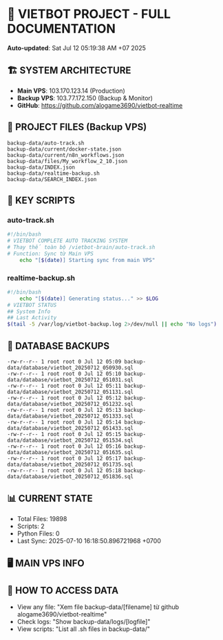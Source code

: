 # 🤖 VIETBOT PROJECT - FULL DOCUMENTATION
**Auto-updated**: Sat Jul 12 05:19:38 AM +07 2025

## 🏗️ SYSTEM ARCHITECTURE
- **Main VPS**: 103.170.123.14 (Production)
- **Backup VPS**: 103.77.172.150 (Backup & Monitor)
- **GitHub**: https://github.com/alogame3690/vietbot-realtime

## 📁 PROJECT FILES (Backup VPS)
```
backup-data/auto-track.sh
backup-data/current/docker-state.json
backup-data/current/n8n_workflows.json
backup-data/files/My_workflow_2_10.json
backup-data/INDEX.json
backup-data/realtime-backup.sh
backup-data/SEARCH_INDEX.json
```

## 🔧 KEY SCRIPTS
### auto-track.sh
```bash
#!/bin/bash
# VIETBOT COMPLETE AUTO TRACKING SYSTEM
# Thay thế toàn bộ /vietbot-brain/auto-track.sh
# Function: Sync từ Main VPS
    echo "[$(date)] Starting sync from main VPS"
```
### realtime-backup.sh
```bash
#!/bin/bash
    echo "[$(date)] Generating status..." >> $LOG
# VIETBOT STATUS
## System Info
## Last Activity
$(tail -5 /var/log/vietbot-backup.log 2>/dev/null || echo "No logs")
```

## 💾 DATABASE BACKUPS
```
-rw-r--r-- 1 root root 0 Jul 12 05:09 backup-data/database/vietbot_20250712_050930.sql
-rw-r--r-- 1 root root 0 Jul 12 05:10 backup-data/database/vietbot_20250712_051031.sql
-rw-r--r-- 1 root root 0 Jul 12 05:11 backup-data/database/vietbot_20250712_051131.sql
-rw-r--r-- 1 root root 0 Jul 12 05:12 backup-data/database/vietbot_20250712_051232.sql
-rw-r--r-- 1 root root 0 Jul 12 05:13 backup-data/database/vietbot_20250712_051333.sql
-rw-r--r-- 1 root root 0 Jul 12 05:14 backup-data/database/vietbot_20250712_051433.sql
-rw-r--r-- 1 root root 0 Jul 12 05:15 backup-data/database/vietbot_20250712_051534.sql
-rw-r--r-- 1 root root 0 Jul 12 05:16 backup-data/database/vietbot_20250712_051635.sql
-rw-r--r-- 1 root root 0 Jul 12 05:17 backup-data/database/vietbot_20250712_051735.sql
-rw-r--r-- 1 root root 0 Jul 12 05:18 backup-data/database/vietbot_20250712_051836.sql
```

## 📊 CURRENT STATE
- Total Files: 19898
- Scripts: 2
- Python Files: 0
- Last Sync: 2025-07-10 16:18:50.896721968 +0700

## 🖥️ MAIN VPS INFO


## 🚨 HOW TO ACCESS DATA
- View any file: "Xem file backup-data/[filename] từ github alogame3690/vietbot-realtime"
- Check logs: "Show backup-data/logs/[logfile]"
- View scripts: "List all .sh files in backup-data/"
